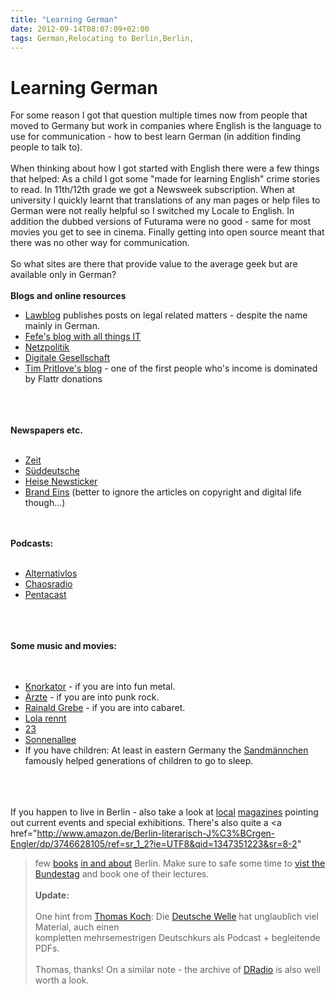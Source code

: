 ```yaml
---
title: "Learning German"
date: 2012-09-14T08:07:09+02:00
tags: German,Relocating to Berlin,Berlin,
---
```


# Learning German


For some reason I got that question multiple times now from people that moved to Germany but work in companies where 
English is the language to use for communication - how to best learn German (in addition finding people to talk 
to).<br><br>When thinking about how I got started with English there were a few things that helped: As a child I got 
some "made for learning English" crime stories to read. In 11th/12th grade we got a Newsweek subscription. When at 
university I quickly learnt that translations of any man pages or help files to German were not really helpful so I 
switched my Locale to English. In addition the dubbed versions of Futurama were no good - same for most movies you get 
to see in cinema. Finally getting into open source meant that there was no other way for communication.<br><br>So what 
sites are there that provide value to the average geek but are available only in German?<br><br><b>Blogs and online 
resources</b><br><ul><li><a 
href="http://www.lawblog.de/index.php/archives/2012/08/21/die-legende-vom-geistigen-eigentum/">Lawblog</a> publishes 
posts on legal related matters - despite the name mainly in German.<br><li><a href="http://blog.fefe.de">Fefe's blog 
with all things IT</a><br><li><a href="http://netzpolitik.org/">Netzpolitik</a><br><li><a 
href="https://digitalegesellschaft.de/">Digitale Gesellschaft</a><br><li><a href="http://tim.geekheim.de/">Tim 
Pritlove's blog</a> - one of the first people who's income is dominated by Flattr 
donations</li><br></ul><br><br><b>Newspapers etc.</b><br><ul><br><li><a href="http://zeit.de">Zeit</a><br><li><a 
href="http://www.sueddeutsche.de/">Süddeutsche</a><br><li><a href="http://heise.de/newsticker">Heise 
Newsticker</a><br><li><a href="http://www.brandeins.de/">Brand Eins</a> (better to ignore the articles on copyright and 
digital life though...)<br></ul><br><br><b>Podcasts:</b><br><ul><br><li><a 
href="http://alternativlos.org/">Alternativlos</a><br><li><a href="http://chaosradio.ccc.de/">Chaosradio</a><br><li><a 
href="http://c3d2.de/podcast.html">Pentacast</a><br></ul><br><br><br><b>Some music and 
movies:</b><br><br><ul><br><li><a href="http://www.knorkator.de/">Knorkator</a> - if you are into fun metal.<br><li><a 
href="http://www.bademeister.com/">Ärzte</a> - if you are into punk rock.<br><li><a 
href="http://rainaldgrebe.de/">Rainald Grebe</a> - if you are into cabaret.<br><li><a 
href="http://www.imdb.com/title/tt0130827/">Lola rennt</a><br><li><a 
href="http://www.imdb.com/title/tt0126765/">23</a><br><li><a 
href="http://www.imdb.com/title/tt0177242/">Sonnenallee</a><br><li>If you have children: At least in eastern Germany 
the <a href="http://www.sandmaennchen.de/">Sandmännchen</a> famously helped generations of children to go to 
sleep.<br></ul><br><br><br>If you happen to live in Berlin - also take a look at <a 
href="http://www.zitty.de/">local</a> <a href="http://www.tip-berlin.de/">magazines</a> pointing out current events and 
special exhibitions. There's also quite a <a 
href="http://www.amazon.de/Berlin-literarisch-J%C3%BCrgen-Engler/dp/3746628105/ref=sr_1_2?ie=UTF8&qid=1347351223&sr=8-2"
>few</a> <a 
href="http://www.amazon.de/Literarisches-Schriftsteller-Publizisten-Schaupl%C3%A4tze-Stadtpl%C3%A4nen/dp/3931911187/ref=
pd_sim_sbs_b_1">books</a> <a 
href="http://www.amazon.de/Berliner-Typen-Bildern-Geschichten-Hartmann/dp/3894795883/ref=sr_1_1?s=books&ie=UTF8&qid=1347
351292&sr=1-1">in and about</a> Berlin. Make sure to safe some time to <a 
href="http://www.bundestag.de/besuche/index.jsp">vist the Bundestag</a> and book one of their 
lectures.<br><br><b>Update:</b><br><br>One hint from <a href="http://www.koch.ro/blog/index.php">Thomas Koch</a>: Die 
<a href="http://www.dw.de">Deutsche Welle</a> hat unglaublich viel Material, auch einen <br>kompletten mehrsemestrigen 
Deutschkurs als Podcast + begleitende PDFs.<br><br>Thomas, thanks! On a similar note - the archive of <a 
href="http://www.dradio.de/">DRadio</a> is also well worth a look.<br>
